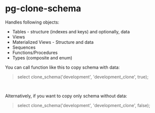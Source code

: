 # pg-clone-schema

Handles following objects:

* Tables - structure (indexes and keys) and optionally, data
* Views
* Materialized Views - Structure and data
* Sequences
* Functions/Procedures
* Types (composite and enum)

You can call function like this to copy schema with data:
<br/>
>select clone_schema('development', 'development_clone', true);
<br/>

Alternatively, if you want to copy only schema without data:
<br/>
>select clone_schema('development', 'development_clone', false);
<br/>
